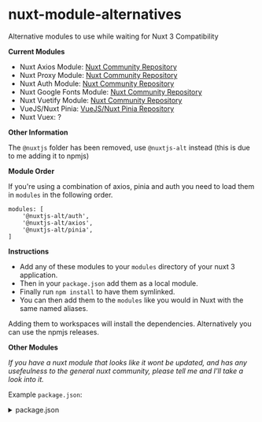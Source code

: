 # nuxt-module-alternatives
Alternative modules to use while waiting for Nuxt 3 Compatibility

**Current Modules**
- Nuxt Axios Module: [Nuxt Community Repository](https://github.com/nuxt-community/axios-module)
- Nuxt Proxy Module: [Nuxt Community Repository](https://github.com/nuxt-community/proxy-module)
- Nuxt Auth Module: [Nuxt Community Repository](https://github.com/nuxt-community/auth-module)
- Nuxt Google Fonts Module: [Nuxt Community Repository](https://github.com/nuxt-community/google-fonts-module)
- Nuxt Vuetify Module: [Nuxt Community Repository](https://github.com/nuxt-community/vuetify-module)
- VueJS/Nuxt Pinia: [VueJS/Nuxt Pinia Repository](https://github.com/vuejs/pinia)
- Nuxt Vuex: ?

**Other Information**

The `@nuxtjs` folder has been removed, use `@nuxtjs-alt` instead (this is due to me adding it to npmjs)

**Module Order**

If you're using a combination of axios, pinia and auth you need to load them in `modules` in the following order.
```
modules: [
    '@nuxtjs-alt/auth',
    '@nuxtjs-alt/axios',
    '@nuxtjs-alt/pinia',
]
```

**Instructions**

- Add any of these modules to your `modules` directory of your nuxt 3 application. 
- Then in your `package.json` add them as a local module.
- Finally run `npm install` to have them symlinked.
- You can then add them to the `modules` like you would in Nuxt with the same named aliases.

Adding them to workspaces will install the dependencies. Alternatively you can use the npmjs releases.

**Other Modules**

_If you have a nuxt module that looks like it wont be updated, and has any usefeulness to the general nuxt community, please tell me and I'll take a look into it._

Example `package.json`:
<details>
<summary>package.json</summary>

```json
{
    "private": true,
    "scripts": {
        "dev": "nuxi dev",
        "build": "nuxi build",
        "start": "node .output/server/index.mjs"
    },
    "devDependencies": {
        "nuxt": "latest"
    },
    "dependencies": {
        "@nuxtjs-alt/axios": "file:modules/@nuxtjs-alt/axios",
        "@nuxtjs-alt/auth": "file:modules/@nuxtjs-alt/auth",
        "@nuxtjs-alt/google-fonts": "file:modules/@nuxtjs-alt/google-fonts",
        "@nuxtjs-alt/pinia": "file:modules/@nuxtjs-alt/pinia",
        "@nuxtjs-alt/proxy": "file:modules/@nuxtjs-alt/proxy",
        "@nuxtjs-alt/vuetify": "file:modules/@nuxtjs-alt/vuetify",
        "@nuxtjs-alt/vuex": "file:modules/@nuxtjs-alt/vuex" // Deprecated
    }
}
```
or (yarn add/install)

```json
{
    "private": true,
    "scripts": {
        "dev": "nuxi dev",
        "build": "nuxi build",
        "start": "node .output/server/index.mjs"
    },
    "devDependencies": {
        "nuxt": "npm:nuxt3@latest"
    },
    "dependencies": {
        "@nuxtjs-alt/axios": "latest",
        "@nuxtjs-alt/auth": "latest",
        "@nuxtjs-alt/google-fonts": "latest",
        "@nuxtjs-alt/pinia": "latest",
        "@nuxtjs-alt/proxy": "latest",
        "@nuxtjs-alt/vuetify": "latest",
        "@nuxtjs-alt/vuex": "latest" // Deprecated
    }
}
```
</details>
